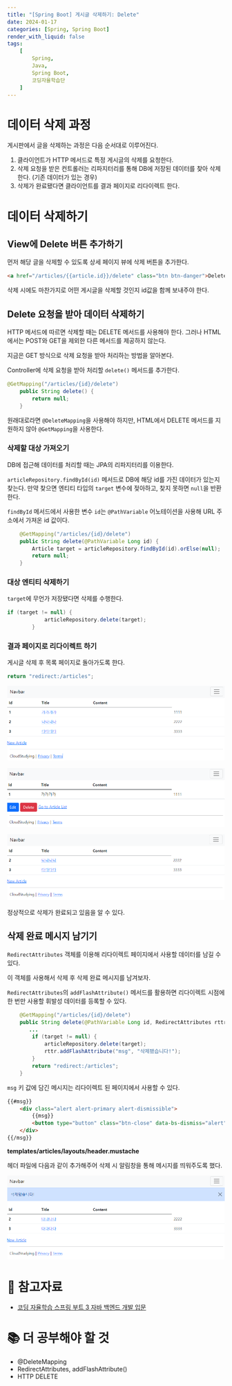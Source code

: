 ```yaml
---
title: "[Spring Boot] 게시글 삭제하기: Delete"
date: 2024-01-17
categories: [Spring, Spring Boot]
render_with_liquid: false
tags:
    [
        Spring,
        Java,
        Spring Boot,
        코딩자율학습단
    ]
---
```

# 데이터 삭제 과정

게시판에서 글을 삭제하는 과정은 다음 순서대로 이루어진다.

1. 클라이언트가 HTTP 메서드로 특정 게시글의 삭제를 요청한다.
2. 삭제 요청을 받은 컨트롤러는 리파지터리를 통해 DB에 저장된 데이터를 찾아 삭제한다. (기존 데이터가 있는 경우)
3. 삭제가 완료됐다면 클라이언트를 결과 페이지로 리다이렉트 한다.

# 데이터 삭제하기
## View에 Delete 버튼 추가하기

먼저 해당 글을 삭제할 수 있도록 상세 페이지 뷰에 삭제 버튼을 추가한다.

~~~html
<a href="/articles/{{article.id}}/delete" class="btn btn-danger">Delete</a>
~~~

삭제 시에도 마찬가지로 어떤 게시글을 삭제할 것인지 id값을 함께 보내주야 한다.

## Delete 요청을 받아 데이터 삭제하기

HTTP 메서드에 따르면 삭제할 때는 DELETE 메서드를 사용해야 한다. 그러나 HTML에서는 POST와 GET을 제외한 다른 메서드를 제공하지 않는다.

지금은 GET 방식으로 삭제 요청을 받아 처리하는 방법을 알아본다.

Controller에 삭제 요청을 받아 처리할 `delete()` 메서드를 추가한다.

```java
@GetMapping("/articles/{id}/delete")
    public String delete() {
        return null;
    }
```

원래대로라면 `@DeleteMapping`을 사용해야 하지만, HTML에서 DELETE 메서드를 지원하지 않아 `@GetMapping`을 사용한다.

### 삭제할 대상 가져오기

DB에 접근해 데이터를 처리할 때는 JPA의 리파지터리를 이용한다.

`articleRepository.findById(id)` 메서드로 DB에 해당 id를 가진 데이터가 있는지 찾는다. 만약 찾으면 엔티티 타입의 `target` 변수에 젖아하고, 찾지 못하면 `null`을 반환한다.

`findById` 메서드에서 사용한 변수 `id`는 `@PathVariable` 어노테이션을 사용해 URL 주소에서 가져온 id 값이다.

```java
    @GetMapping("/articles/{id}/delete")
    public String delete(@PathVariable Long id) {
        Article target = articleRepository.findById(id).orElse(null);
        return null;
    }
```

### 대상 엔티티 삭제하기

`target`에 무언가 저장됐다면 삭제를 수행한다.

```java
if (target != null) {
            articleRepository.delete(target);
        }
```

### 결과 페이지로 리다이렉트 하기

게시글 삭제 후 목록 페이지로 돌아가도록 한다.

```java
return "redirect:/articles";
```

![Delete result - 1](/assets/img/posts/2024-01-17-1.png)

![Delete result - 2](/assets/img/posts/2024-01-17-2.png)

![Delete result - 3](/assets/img/posts/2024-01-17-3.png)

정상적으로 삭제가 완료되고 있음을 알 수 있다.

## 삭제 완료 메시지 남기기

`RedirectAttributes` 객체를 이용해 리다이렉트 페이지에서 사용할 데이터를 남길 수 있다.

이 객체를 사용해서 삭제 후 삭제 완료 메시지를 남겨보자.

`RedirectAttributes`의 `addFlashAttribute()` 메서드를 활용하면 리다이렉트 시점에 한 번만 사용할 휘발성 데이터를 등록할 수 있다.

```java
    @GetMapping("/articles/{id}/delete")
    public String delete(@PathVariable Long id, RedirectAttributes rttr) {
       ...
        if (target != null) {
            articleRepository.delete(target);
            rttr.addFlashAttribute("msg", "삭제됐습니다!");
        }
        return "redirect:/articles";
    }
```

`msg` 키 값에 담긴 메시지는 리다이렉트 된 페이지에서 사용할 수 있다.

~~~html
{{#msg}}
    <div class="alert alert-primary alert-dismissible">
        {{msg}}
        <button type="button" class="btn-close" data-bs-dismiss="alert" aria-label="Close"></button>
    </div>
{{/msg}}
~~~

**templates/articles/layouts/header.mustache**

헤더 파일에 다음과 같이 추가해주어 삭제 시 알림창을 통해 메시지를 띄워주도록 했다.

![Delete result - 4](/assets/img/posts/2024-01-17-4.png)


# 🔗 참고자료
* [코딩 자율학습 스프링 부트 3 자바 백엔드 개발 입문](https://www.gilbut.co.kr/book/view?bookcode=BN003778)

# 📚 더 공부해야 할 것
* @DeleteMapping
* RedirectAttributes, addFlashAttribute()
* HTTP DELETE